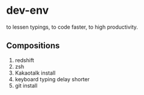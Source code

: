 # dev-env

to lessen typings, to code faster, to high productivity.

## Compositions

1. redshift
2. zsh
3. Kakaotalk install
4. keyboard typing delay shorter
5. git install
